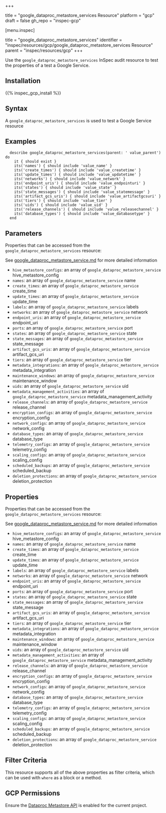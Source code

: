 +++

title = "google_dataproc_metastore_services Resource"
platform = "gcp"
draft = false
gh_repo = "inspec-gcp"


[menu.inspec]

title = "google_dataproc_metastore_services"
identifier = "inspec/resources/gcp/google_dataproc_metastore_services Resource"
parent = "inspec/resources/gcp"
+++

Use the `google_dataproc_metastore_services` InSpec audit resource to test the properties of a test a Google Service.

## Installation
{{% inspec_gcp_install %}}

## Syntax
A `google_dataproc_metastore_services` is used to test a Google Service resource

## Examples
```
  describe google_dataproc_metastore_services(parent: ' value_parent') do
    it { should exist }
    its('names') { should include 'value_name' }
    its('create_times') { should include 'value_createtime' }
    its('update_times') { should include 'value_updatetime' }
    its('networks') { should include 'value_network' }
    its('endpoint_uris') { should include 'value_endpointuri' }
    its('states') { should include 'value_state' }
    its('state_messages') { should include 'value_statemessage' }
    its('artifact_gcs_uris') { should include 'value_artifactgcsuri' }
    its('tiers') { should include 'value_tier' }
    its('uids') { should include 'value_uid' }
    its('release_channels') { should include 'value_releasechannel' }
    its('database_types') { should include 'value_databasetype' }
  end
```

## Parameters
Properties that can be accessed from the `google_dataproc_metastore_services` resource:

See [google_dataproc_metastore_service.md](google_dataproc_metastore_service.md) for more detailed information
* `hive_metastore_configs`: an array of `google_dataproc_metastore_service` hive_metastore_config
* `names`: an array of `google_dataproc_metastore_service` name
* `create_times`: an array of `google_dataproc_metastore_service` create_time
* `update_times`: an array of `google_dataproc_metastore_service` update_time
* `labels`: an array of `google_dataproc_metastore_service` labels
* `networks`: an array of `google_dataproc_metastore_service` network
* `endpoint_uris`: an array of `google_dataproc_metastore_service` endpoint_uri
* `ports`: an array of `google_dataproc_metastore_service` port
* `states`: an array of `google_dataproc_metastore_service` state
* `state_messages`: an array of `google_dataproc_metastore_service` state_message
* `artifact_gcs_uris`: an array of `google_dataproc_metastore_service` artifact_gcs_uri
* `tiers`: an array of `google_dataproc_metastore_service` tier
* `metadata_integrations`: an array of `google_dataproc_metastore_service` metadata_integration
* `maintenance_windows`: an array of `google_dataproc_metastore_service` maintenance_window
* `uids`: an array of `google_dataproc_metastore_service` uid
* `metadata_management_activities`: an array of `google_dataproc_metastore_service` metadata_management_activity
* `release_channels`: an array of `google_dataproc_metastore_service` release_channel
* `encryption_configs`: an array of `google_dataproc_metastore_service` encryption_config
* `network_configs`: an array of `google_dataproc_metastore_service` network_config
* `database_types`: an array of `google_dataproc_metastore_service` database_type
* `telemetry_configs`: an array of `google_dataproc_metastore_service` telemetry_config
* `scaling_configs`: an array of `google_dataproc_metastore_service` scaling_config
* `scheduled_backups`: an array of `google_dataproc_metastore_service` scheduled_backup
* `deletion_protections`: an array of `google_dataproc_metastore_service` deletion_protection
## Properties
Properties that can be accessed from the `google_dataproc_metastore_services` resource:

See [google_dataproc_metastore_service.md](google_dataproc_metastore_service.md) for more detailed information
* `hive_metastore_configs`: an array of `google_dataproc_metastore_service` hive_metastore_config
* `names`: an array of `google_dataproc_metastore_service` name
* `create_times`: an array of `google_dataproc_metastore_service` create_time
* `update_times`: an array of `google_dataproc_metastore_service` update_time
* `labels`: an array of `google_dataproc_metastore_service` labels
* `networks`: an array of `google_dataproc_metastore_service` network
* `endpoint_uris`: an array of `google_dataproc_metastore_service` endpoint_uri
* `ports`: an array of `google_dataproc_metastore_service` port
* `states`: an array of `google_dataproc_metastore_service` state
* `state_messages`: an array of `google_dataproc_metastore_service` state_message
* `artifact_gcs_uris`: an array of `google_dataproc_metastore_service` artifact_gcs_uri
* `tiers`: an array of `google_dataproc_metastore_service` tier
* `metadata_integrations`: an array of `google_dataproc_metastore_service` metadata_integration
* `maintenance_windows`: an array of `google_dataproc_metastore_service` maintenance_window
* `uids`: an array of `google_dataproc_metastore_service` uid
* `metadata_management_activities`: an array of `google_dataproc_metastore_service` metadata_management_activity
* `release_channels`: an array of `google_dataproc_metastore_service` release_channel
* `encryption_configs`: an array of `google_dataproc_metastore_service` encryption_config
* `network_configs`: an array of `google_dataproc_metastore_service` network_config
* `database_types`: an array of `google_dataproc_metastore_service` database_type
* `telemetry_configs`: an array of `google_dataproc_metastore_service` telemetry_config
* `scaling_configs`: an array of `google_dataproc_metastore_service` scaling_config
* `scheduled_backups`: an array of `google_dataproc_metastore_service` scheduled_backup
* `deletion_protections`: an array of `google_dataproc_metastore_service` deletion_protection

## Filter Criteria
This resource supports all of the above properties as filter criteria, which can be used
with `where` as a block or a method.

## GCP Permissions

Ensure the [Dataproc Metastore API](https://console.cloud.google.com/apis/library/metastore.googleapis.com) is enabled for the current project.
